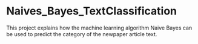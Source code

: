 # Naives_Bayes_TextClassification
This project explains how the machine learning algorithm Naive Bayes can be used to predict the category of the newpaper article text.
